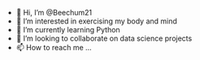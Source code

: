 - 👋 Hi, I’m @Beechum21
- 👀 I’m interested in exercising my body and mind
- 🌱 I’m currently learning Python
- 💞️ I’m looking to collaborate on data science projects
- 📫 How to reach me ...

<!---
Beechum21/Beechum21 is a ✨ special ✨ repository because its `README.md` (this file) appears on your GitHub profile.
You can click the Preview link to take a look at your changes.
--->
